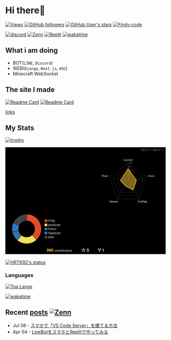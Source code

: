 # Hi there👋

[![Views](https://komarev.com/ghpvc/?username=hrtk92&label=Profile%20views&color=0e75b6&style=flat)](https://github.com/HRTK92)
[![GitHub followers](https://img.shields.io/github/followers/HRTK92?style=social)](https://github.com/HRTK92)
[![GitHub User's stars](https://img.shields.io/github/stars/HRTK92?style=social)](https://github.com/HRTK92)
[![Findy-code](https://img.shields.io/badge/findy%20code-62.0-blue?style=flat-square&color=orange&logo=data:image/png;base64,iVBORw0KGgoAAAANSUhEUgAAABAAAAAQCAMAAAAoLQ9TAAAAY1BMVEVHcEwIXsOlpaUKXsMHXsOlpqUJX8N2jq8JXsOlpaUIW8SlpaWlpaWjpKWho6YHXsMQYMIJX8MGXcMHXsMGXsMjZsClpaVegLakpKUQYcKkpaYGXsOlpaULX8MEXcOmpaWKl6t9W4cMAAAAHnRSTlMAp8kjyppzDV1xaa3Og1yvTLt459va8uhHRDnu6oDyfE2mAAAAlUlEQVQYlT2P2RKDIBRDo7K5oNXWte2N//+VBSzmgZmEzAkAUa5QqnDIauSv5vKFyNPsu5nXU0f/FTHXjSdrwN5NoCaBSVSADlVKulAZxT1Exlxp8RIVoFcBG8sQiEwZsrGLo+Z+kaeGk7fN3n7YAyJDDlou4QwbKnVsSR7pZwG7at2RYSOpmk9GlQt1pvXe9xZHC/wAkRcKx3RPzLsAAAAASUVORK5CYII=)](https://findy-code.io/)

[![discord](https://img.shields.io/badge/discord-%E3%81%AF%E3%82%89%E3%81%9F%E3%81%8F%233270-blue?style=flat-square&logo=discord&color=blueviolet)](https://discord.com/users/618332297275375636)
[![Zenn](https://img.shields.io/badge/Zenn-hrtk92-blue?style=flat-square&logo=zenn)](https://zenn.dev/hrtk92)
[![Replit](https://img.shields.io/badge/replit-HRTK92-black?style=flat-square&logo=replit)](https://replit.com/@hrtk92)
[![wakatime](https://wakatime.com/badge/user/a5982a45-0a0b-4188-88f9-ac9be4d26133.svg)](https://wakatime.com/@a5982a45-0a0b-4188-88f9-ac9be4d26133)

## What i am doing

- BOT(`LINE`, `Discord`)
- WEB(`Django`, `Next.js`, etc)
- Minecraft WebSocket

## The site I made

[![Readme Card](https://github-readme-stats.vercel.app/api/pin/?username=HRTK92&repo=LINE-Log-Viewer&show_owner=true&bg_color=30,e96443,904e95&title_color=fff&text_color=fff)](https://github.com/HRTK92/LINE-Log-Viewer)
[![Readme Card](https://github-readme-stats.vercel.app/api/pin/?username=HRTK92&repo=Youtube-De-Intro&show_owner=true&bg_color=30,e96443,904e95&title_color=fff&text_color=fff)](https://github.com/HRTK92/Youtube-De-Intro)

[links](https://hrtk92.vercel.app/links)

## My Stats

[![trophy](https://github-profile-trophy.vercel.app/?username=HRTK92&theme=onedark)](https://github.com/ryo-ma/github-profile-trophy)

[![profile-night-rainbow](./profile-3d-contrib/profile-night-rainbow.svg)](https://github.com/yoshi389111/github-profile-3d-contrib)

[![HRTK92's status](https://github-readme-stats.vercel.app/api?username=hrtk92&show_icons=true&theme=tokyonight&locale=en&show_icons=true&include_all_commits=true&count_private=true)](https://github.com/HRTK92)

### Languages

[![Top Langs](https://github-readme-stats.vercel.app/api/top-langs/?username=HRTK92&theme=tokyonight)](https://github.com/HRTK92)

[![wakatime](https://github-readme-stats-final.vercel.app/api/wakatime?username=HRTK92&langs_count=8&theme=tokyonight)](https://wakatime.com/@a5982a45-0a0b-4188-88f9-ac9be4d26133)

## Recent [posts](https://github.com/HRTK92/zenn.dev) [![Zenn](https://img.shields.io/badge/Zenn-hrtk92-blue?style=flat-square&logo=zenn)](https://zenn.dev/hrtk92)

<!-- feed start -->
- Jul 08 - [スマホで「VS Code Server」を建てる方法](https://zenn.dev/hrtk92/articles/termux-vscode-server?utm_source=github)
- Apr 04 - [LineBotをスマホとReplitで作ってみる](https://zenn.dev/hrtk92/articles/line-bot-on-replit?utm_source=github)
<!-- feed end -->
